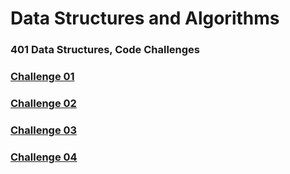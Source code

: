 # Data Structures and Algorithms

### 401 Data Structures, Code Challenges

### [Challenge 01](javascript/code-challenges/Challenge01/README.md)

### [Challenge 02](javascript/code-challenges/Challenge02/README.md)

### [Challenge 03](javascript/code-challenges/Challenge03/README.md)

### [Challenge 04](javascript/code-challenges/Challenge04/README.MD)